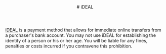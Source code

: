 <header id="ideal">
# iDEAL
</header>
<section>

[iDEAL](https://www.ideal.nl) is a payment method that allows for immediate online transfers from a purchaser's bank account.  You may not use iDEAL for establishing the identity of a person or his or her age. You will be liable for any fines, penalties or costs incurred if you contravene this prohibition.
</section>
